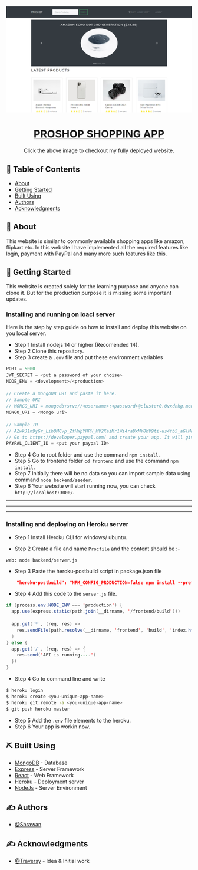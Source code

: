 <p align="center">
  <a href="https://proshopeeapp.herokuapp.com/" rel="noopener">
 <img src="./frontend/public/images/final.png" alt="Project logo"></a>
</p>

<h1 align="center"> <a href="https://proshopeeapp.herokuapp.com/"> PROSHOP SHOPPING APP </a> </h1>

<p align="center"> Click the above image to checkout my fully deployed website.
    <br> 
</p>

## 📝 Table of Contents

-   [About](#about)
-   [Getting Started](#getting_started)
-   [Built Using](#built_using)
-   [Authors](#authors)
-   [Acknowledgments](#acknowledgement)

## 🧐 About <a name = "about"></a>

This website is similar to commonly available shopping apps like amazon, flipkart etc. In this website I have implemented all the required features like login, payment with PayPal and many more such features like this.

## 🏁 Getting Started <a name = "getting_started"></a>

This website is created solely for the learning purpose and anyone can clone it. But for the production purpose it is missing some important updates.

### Installing and running on loacl server

Here is the step by step guide on how to install and deploy this website on you local server.

-   Step 1 Install nodejs 14 or higher (Recomended 14).
-   Step 2 Clone this repository.
-   Step 3 create a `.env` file and put these environment variables

```java
PORT = 5000
JWT_SECRET = <put a password of your choise>
NODE_ENV = <development>/<production>

// Create a mongoDB URI and paste it here.
// Sample URI
// MONGO_URI = mongodb+srv://<username>:<password>@cluster0.0vxdnkg.mongodb.net/test?retryWrites=true&w=majority
MONGO_URI = <Mongo uri>

// Sample ID
// AZwkJ1m9yGr_LibOMCvp_ZfHWpYHPH_MV2KaiMr1Wi4raUxMY8bV9ti-us4fb5_aGlMqdV17n78_Ckc1
// Go to https://developer.paypal.com/ and create your app. It will give you the PayPal ID, you need to paste this id here.
PAYPAL_CLIENT_ID = <put your paypal ID>

```

-   Step 4 Go to root folder and use the command `npm install`.
-   Step 5 Go to frontend folder `cd frontend` and use the command `npm install`.
-   Step 7 Initially there will be no data so you can import sample data using command `node backend/seeder`.
-   Step 6 Your website will start running now, you can check `http://localhost:3000/`.

---

---

---


### Installing and deploying on Heroku server

-   Step 1 Install Heroku CLI for windows/ ubuntu.

-   Step 2 Create a file and name `Procfile` and the content should be :-

```
web: node backend/server.js
```

-   Step 3 Paste the heroku-postbuild script in package.json file

```json
    "heroku-postbuild": "NPM_CONFIG_PRODUCTION=false npm install --prefix frontend && npm run build --prefix frontend"
```

-   Step 4 Add this code to the `server.js` file.

```java
if (process.env.NODE_ENV === 'production') {
  app.use(express.static(path.join(__dirname, '/frontend/build')))

  app.get('*', (req, res) =>
    res.sendFile(path.resolve(__dirname, 'frontend', 'build', 'index.html'))
  )
} else {
  app.get('/', (req, res) => {
    res.send('API is running....')
  })
}
```

-   Step 4 Go to command line and write

```bash
$ heroku login
$ heroku create <you-unique-app-name>
$ heroku git:remote -a <you-unique-app-name>
$ git push heroku master
```

-   Step 5 Add the `.env` file elements to the heroku.
-   Step 6 Your app is workin now.

## ⛏️ Built Using <a name = "built_using"></a>

-   [MongoDB](https://www.mongodb.com/) - Database
-   [Express](https://expressjs.com/) - Server Framework
-   [React](https://reactjs.org/) - Web Framework
-   [Heroku](https://www.heroku.com) - Deployment server
-   [NodeJs](https://nodejs.org/en/) - Server Environment

## ✍️ Authors <a name = "authors"></a>

-   [@Shrawan](https://github.com/agrawalshrawan245)

## ✍️ Acknowledgments <a name = "acknowledgments"></a>

-   [@Traversy](https://github.com/bradtraversy) - Idea & Initial work
